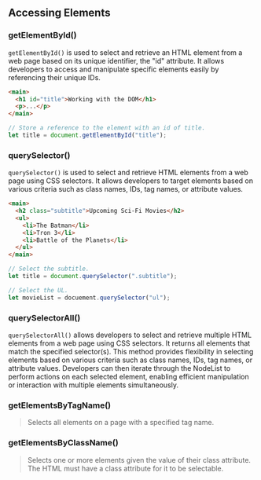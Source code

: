 ## Accessing Elements

### getElementById()

`getElementById()` is used to select and retrieve an HTML element from a web page based on its unique identifier, the "id" attribute. It allows developers to access and manipulate specific elements easily by referencing their unique IDs.

```html
<main>
  <h1 id="title">Working with the DOM</h1>
  <p>...</p>
</main>
```

```js
// Store a reference to the element with an id of title.
let title = document.getElementById("title");
```

### querySelector()

`querySelector()` is used to select and retrieve HTML elements from a web page using CSS selectors. It allows developers to target elements based on various criteria such as class names, IDs, tag names, or attribute values.

```html
<main>
  <h2 class="subtitle">Upcoming Sci-Fi Movies</h2>
  <ul>
    <li>The Batman</li>
    <li>Tron 3</li>
    <li>Battle of the Planets</li>
  </ul>
</main>
```

```js
// Select the subtitle.
let title = document.querySelector(".subtitle");

// Select the UL.
let movieList = docuement.querySelector("ul");
```

### querySelectorAll()

`querySelectorAll()` allows developers to select and retrieve multiple HTML elements from a web page using CSS selectors. It returns all elements that match the specified selector(s). This method provides flexibility in selecting elements based on various criteria such as class names, IDs, tag names, or attribute values. Developers can then iterate through the NodeList to perform actions on each selected element, enabling efficient manipulation or interaction with multiple elements simultaneously.

### getElementsByTagName()

> Selects all elements on a page with a specified tag name.

### getElementsByClassName()

> Selects one or more elements given the value of their class attribute. The HTML must have a class attribute for it to be selectable.
